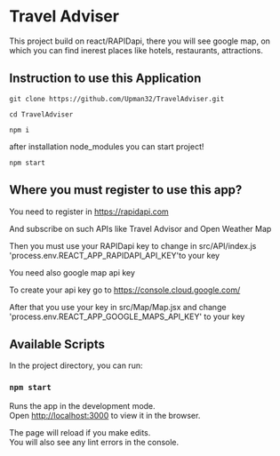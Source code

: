 # Travel Adviser

This project build on react/RAPIDapi, there you will see google map, on which you can find inerest places
like hotels, restaurants, attractions. 
## Instruction to use this Application

`git clone https://github.com/Upman32/TravelAdviser.git`

`cd TravelAdviser`

`npm i `

after installation node_modules you can start project!

`npm start`

## Where you must register to use this app?

You need to register in https://rapidapi.com

And subscribe on such APIs like Travel Advisor and Open Weather Map 

Then you must use your RAPIDapi key to change in src/API/index.js 'process.env.REACT_APP_RAPIDAPI_API_KEY'to your key

You need also google map api key 

To create your api key go to https://console.cloud.google.com/

After that you use your key in src/Map/Map.jsx and change 'process.env.REACT_APP_GOOGLE_MAPS_API_KEY' to your key

## Available Scripts

In the project directory, you can run:

### `npm start`

Runs the app in the development mode.\
Open [http://localhost:3000](http://localhost:3000) to view it in the browser.

The page will reload if you make edits.\
You will also see any lint errors in the console.

